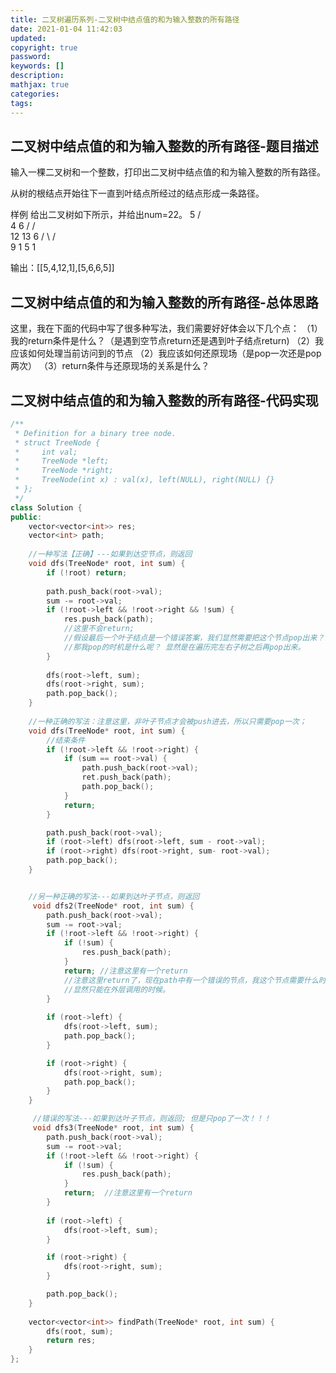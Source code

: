 ```yaml
---
title: 二叉树遍历系列-二叉树中结点值的和为输入整数的所有路径
date: 2021-01-04 11:42:03
updated:
copyright: true
password:
keywords: []
description: 
mathjax: true
categories:
tags: 
---
```


## 二叉树中结点值的和为输入整数的所有路径-题目描述

输入一棵二叉树和一个整数，打印出二叉树中结点值的和为输入整数的所有路径。

从树的根结点开始往下一直到叶结点所经过的结点形成一条路径。

样例
给出二叉树如下所示，并给出num=22。
      5
     / \
    4   6
   /   / \
  12  13  6
 /  \    / \
9    1  5   1

输出：[[5,4,12,1],[5,6,6,5]]

## 二叉树中结点值的和为输入整数的所有路径-总体思路

这里，我在下面的代码中写了很多种写法，我们需要好好体会以下几个点：
（1）我的return条件是什么？（是遇到空节点return还是遇到叶子结点return)
（2）我应该如何处理当前访问到的节点
（2）我应该如何还原现场（是pop一次还是pop两次）
（3）return条件与还原现场的关系是什么？

## 二叉树中结点值的和为输入整数的所有路径-代码实现

```cpp
/**
 * Definition for a binary tree node.
 * struct TreeNode {
 *     int val;
 *     TreeNode *left;
 *     TreeNode *right;
 *     TreeNode(int x) : val(x), left(NULL), right(NULL) {}
 * };
 */
class Solution {
public:
    vector<vector<int>> res;
    vector<int> path;
    
    //一种写法【正确】---如果到达空节点，则返回
    void dfs(TreeNode* root, int sum) {
        if (!root) return;
        
        path.push_back(root->val);
        sum -= root->val;
        if (!root->left && !root->right && !sum) {
            res.push_back(path);
            //这里不会return;
            //假设最后一个叶子结点是一个错误答案，我们显然需要把这个节点pop出来？
            //那我pop的时机是什么呢？ 显然是在遍历完左右子树之后再pop出来。
        }
       
        dfs(root->left, sum);
        dfs(root->right, sum);
        path.pop_back();
    }
    
    //一种正确的写法：注意这里，非叶子节点才会被push进去，所以只需要pop一次；
    void dfs(TreeNode* root, int sum) {
        //结束条件
        if (!root->left && !root->right) { 
            if (sum == root->val) {
                path.push_back(root->val);
                ret.push_back(path);
                path.pop_back();
            }
            return;
        }

        path.push_back(root->val);
        if (root->left) dfs(root->left, sum - root->val);
        if (root->right) dfs(root->right, sum- root->val);
        path.pop_back();
    }


    //另一种正确的写法---如果到达叶子节点，则返回
     void dfs2(TreeNode* root, int sum) {
        path.push_back(root->val);
        sum -= root->val;
        if (!root->left && !root->right) {
            if (!sum) {
                res.push_back(path);
            }  
            return; //注意这里有一个return
            //注意这里return了，现在path中有一个错误的节点，我这个节点需要什么时候pop出来呢？
            //显然只能在外层调用的时候。
        }
       
        if (root->left) {
            dfs(root->left, sum);
            path.pop_back();
        }

        if (root->right) {
            dfs(root->right, sum);
            path.pop_back();
        }
    }

     //错误的写法---如果到达叶子节点，则返回; 但是只pop了一次！！！
     void dfs3(TreeNode* root, int sum) {
        path.push_back(root->val);
        sum -= root->val;
        if (!root->left && !root->right) {
            if (!sum) {
                res.push_back(path);
            } 
            return;  //注意这里有一个return
        }
       
        if (root->left) {
            dfs(root->left, sum);
        }

        if (root->right) {
            dfs(root->right, sum);
        }

        path.pop_back();
    }
    
    vector<vector<int>> findPath(TreeNode* root, int sum) {
        dfs(root, sum);
        return res;
    }
};
```